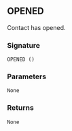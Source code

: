 ## OPENED

Contact has opened.


### Signature

`OPENED ()` 


### Parameters

`None`


### Returns

`None`
